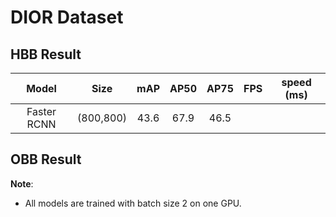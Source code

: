 # DIOR Dataset

## HBB Result

|      Model      |    Size     | mAP  | AP50 | AP75 | FPS  | speed (ms) |
|:---------------:|:-----------:|:----:|:----:|:----:|:----:|:----------:|
|   Faster RCNN   |  (800,800)  | 43.6 | 67.9 | 46.5 |      |            |

## OBB Result



**Note**:

- All models are trained with batch size 2 on one GPU.
